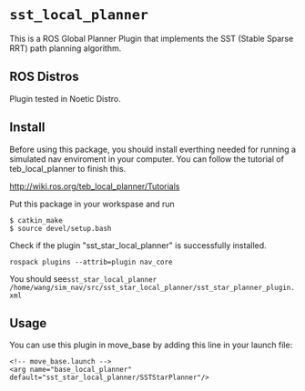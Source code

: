 # `sst_local_planner`



This is a ROS Global Planner Plugin that implements the SST (Stable Sparse RRT) path planning algorithm.


## ROS Distros

Plugin tested in Noetic Distro.


## Install
Before using this package, you should install everthing needed for running a simulated nav enviroment in your computer. You can follow the tutorial of teb_local_planner to finish this.

http://wiki.ros.org/teb_local_planner/Tutorials

Put this package in your workspase and run

```
$ catkin_make
$ source devel/setup.bash
```
Check if the plugin "sst_star_local_planner" is successfully installed.
```
rospack plugins --attrib=plugin nav_core
```
You should see``sst_star_local_planner /home/wang/sim_nav/src/sst_star_local_planner/sst_star_planner_plugin.xml``




## Usage

You can use this plugin in move_base by adding this line in your launch file:

```
<!-- move_base.launch -->
<arg name="base_local_planner" default="sst_star_local_planner/SSTStarPlanner"/>
```

